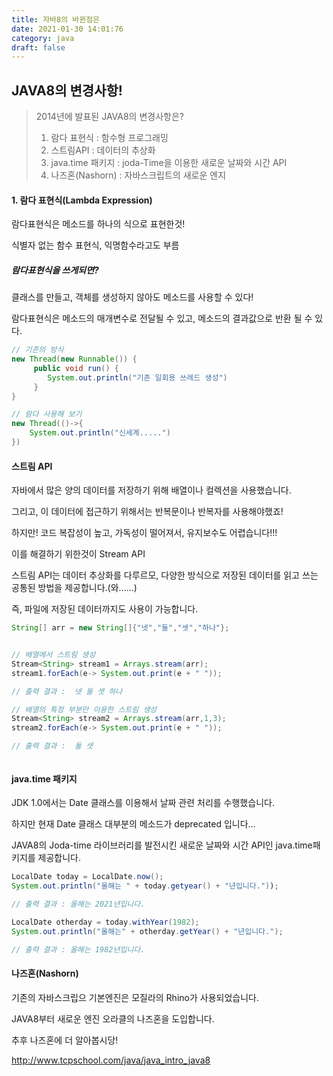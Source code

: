 ```yaml
---
title: 자바8의 바뀐점은
date: 2021-01-30 14:01:76
category: java
draft: false
---
```


## JAVA8의 변경사항!

> 2014년에 발표된 JAVA8의 변경사항은?
>
> 1. 람다 표현식 : 함수형 프로그래밍
> 2. 스트림API : 데이터의 추상화
> 3. java.time 패키지 : joda-Time을 이용한 새로운 날짜와 시간 API
> 4. 나즈혼(Nashorn) : 자바스크립트의 새로운 엔지

#### 1. 람다 표현식(Lambda Expression)

람다표현식은 메소드를 하나의 식으로 표현한것!

식별자 없는 함수 표현식, 익명함수라고도 부름

##### 람다표현식을 쓰게되면?

클래스를 만들고, 객체를 생성하지 않아도 메소드를 사용할 수 있다!

람다표현식은 메소드의 매개변수로 전달될 수 있고, 메소드의 결과값으로 반환 될 수 있다.

```java
// 기존의 방식
new Thread(new Runnable()) {
     public void run() {
		System.out.println("기존 일회용 쓰레드 생성")
     }
}

// 람다 사용해 보기
new Thread(()->{
	System.out.println("신세계.....")
})
```

#### 스트림 API

자바에서 많은 양의 데이터를 저장하기 위해 배열이나 컬렉션을 사용했습니다.

그리고, 이 데이터에 접근하기 위해서는 반복문이나 반복자를 사용해야했죠!

하지만! 코드 복잡성이 높고, 가독성이 떨어져서, 유지보수도 어렵습니다!!!

이를 해결하기 위한것이 Stream API

스트림 API는 데이터 추상화를 다루르모, 다양한 방식으로 저장된 데이터를 읽고 쓰는 공통된 방법을 제공합니다.(와......)

즉, 파일에 저장된 데이터까지도 사용이 가능합니다.

```java
String[] arr = new String[]{"넷","둘","셋","하나"};


// 배열에서 스트림 생성
Stream<String> stream1 = Arrays.stream(arr);
stream1.forEach(e-> System.out.print(e + " "));

// 출력 결과 :  넷 둘 셋 하나

// 배열의 특정 부분만 이용한 스트림 생성
Stream<String> stream2 = Arrays.stream(arr,1,3);
stream2.forEach(e-> System.out.print(e + " "));

// 출력 결과 :  둘 셋



```

#### java.time 패키지

JDK 1.0에서는 Date 클래스를 이용해서 날짜 관련 처리를 수행했습니다.

하지만 현재 Date 클래스 대부분의 메소드가 deprecated 입니다...

JAVA8의 Joda-time 라이브러리를 발전시킨 새로운 날짜와 시간 API인 java.time패키지를 제공합니다.

```java
LocalDate today = LocalDate.now();
System.out.println("올해는 " + today.getyear() + "년입니다."));

// 출력 결과 : 올해는 2021년입니다.

LocalDate otherday = today.withYear(1982);
System.out.println("올해는" + otherday.getYear() + "년입니다.");

// 출력 결과 : 올해는 1982년입니다.
```

#### 나즈혼(Nashorn)

기존의 자바스크립으 기본엔진은 모질라의 Rhino가 사용되었습니다.

JAVA8부터 새로운 엔진 오라클의 나즈혼을 도입합니다.

추후 나즈혼에 더 알아봅시당!

http://www.tcpschool.com/java/java_intro_java8
